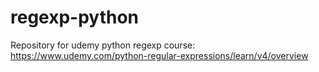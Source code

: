 # regexp-python
Repository for udemy python regexp course: https://www.udemy.com/python-regular-expressions/learn/v4/overview
